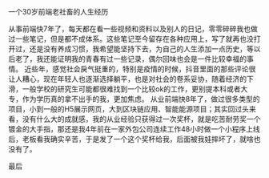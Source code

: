 一个30岁前端老社畜的人生经历


从事前端快7年了，每天都在看一些视频和资料以及别人的日记，零零碎碎我也做过一些笔记，但是都不成体系。这些笔记至今留存在各种应用上，写了就再也没打开过，还是没有养成习惯，我希望能坚持下去，为自己的人生添加一点历史，等以后老了，我还能证明我的青春有过一些记录，偶尔回味也会是一件比较幸福的事情。
近些年，感觉社会戾气挺重的，特别是疫情的时候，抖音里面的那些评论很让人糟心，现在年轻人也逐渐选择躺平，也是对社会的卷系妥协，随着经济的下滑，一般学校的研究生可能都很难找到一个比较ok的工作，更别提本科或者大专，作为学历真的拿不出手的我，更加焦虑。
从业前端快8年了，做过很多类型的项目，小到一般的H5展示网页，大到区块链应用、智能能源项目；其实回过头来看，没有什么大的成就感，我的从业经验只获得过一次奖杯，就是吃苦耐劳奖一个镀金的大手指，那还是我4年前在一家外包公司连续工作48小时做一个小程序上线后，老板看我确实辛苦，于是发了一个这个奖杯给我，后面被我娃摔坏了，就啥也没有了。


最后
